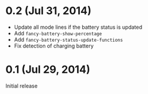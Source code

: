 0.2 (Jul 31, 2014)
==================

- Update all mode lines if the battery status is updated
- Add `fancy-battery-show-percentage`
- Add `fancy-battery-status-update-functions`
- Fix detection of charging battery

0.1 (Jul 29, 2014)
==================

Initial release
